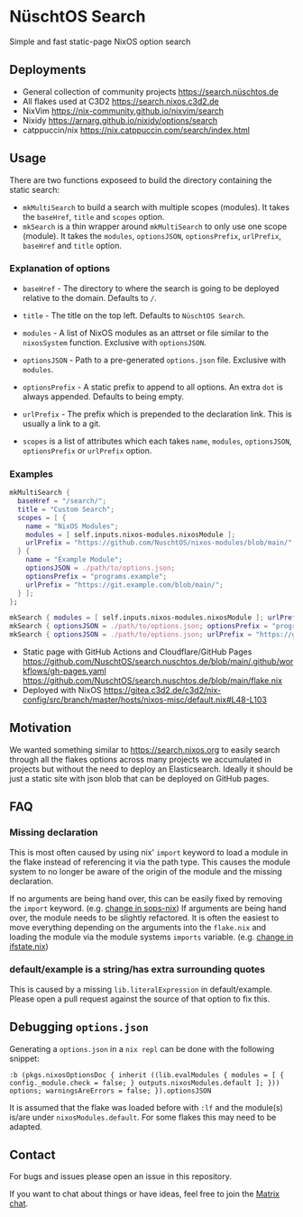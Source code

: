 # NüschtOS Search

Simple and fast static-page NixOS option search

## Deployments

- General collection of community projects <https://search.nüschtos.de>
- All flakes used at C3D2 <https://search.nixos.c3d2.de>
- NixVim <https://nix-community.github.io/nixvim/search>
- Nixidy <https://arnarg.github.io/nixidy/options/search>
- catppuccin/nix <https://nix.catppuccin.com/search/index.html>

## Usage

There are two functions exposeed to build the directory containing the static search:
- `mkMultiSearch` to build a search with multiple scopes (modules).
  It takes the `baseHref`, `title` and `scopes` option.
- `mkSearch` is a thin wrapper around `mkMultiSearch` to only use one scope (module).
  It takes the `modules`, `optionsJSON`, `optionsPrefix`, `urlPrefix`, `baseHref` and `title` option.

### Explanation of options

- `baseHref` - The directory to where the search is going to be deployed relative to the domain. Defaults to `/`.
- `title` - The title on the top left. Defaults to `NüschtOS Search`.
- `modules` - A list of NixOS modules as an attrset or file similar to the `nixosSystem` function. Exclusive with `optionsJSON`.
- `optionsJSON` - Path to a pre-generated `options.json` file. Exclusive with `modules`.
- `optionsPrefix` - A static prefix to append to all options. An extra `dot` is always appended. Defaults to being empty.
- `urlPrefix` - The prefix which is prepended to the declaration link. This is usually a link to a git.

- `scopes` is a list of attributes which each takes `name`, `modules`, `optionsJSON`, `optionsPrefix` or `urlPrefix` option.

### Examples

```nix
mkMultiSearch {
  baseHref = "/search/";
  title = "Custom Search";
  scopes = [ {
    name = "NixOS Modules";
    modules = [ self.inputs.nixos-modules.nixosModule ];
    urlPrefix = "https://github.com/NuschtOS/nixos-modules/blob/main/";
  } {
    name = "Example Module";
    optionsJSON = ./path/to/options.json;
    optionsPrefix = "programs.example";
    urlPrefix = "https://git.example.com/blob/main/";
  } ];
};
```

```nix
mkSearch { modules = [ self.inputs.nixos-modules.nixosModule ]; urlPrefix = "https://github.com/NuschtOS/nixos-modules/blob/main/"; }
mkSearch { optionsJSON = ./path/to/options.json; optionsPrefix = "programs.example"; urlPrefix = "https://git.example.com/blob/main/"; }
mkSearch { optionsJSON = ./path/to/options.json; urlPrefix = "https://git.example.com/blob/main/"; baseHref = "/search/"; title = "Custom Search"; }
```
- Static page with GitHub Actions and Cloudflare/GitHub Pages https://github.com/NuschtOS/search.nuschtos.de/blob/main/.github/workflows/gh-pages.yaml https://github.com/NuschtOS/search.nuschtos.de/blob/main/flake.nix
- Deployed with NixOS https://gitea.c3d2.de/c3d2/nix-config/src/branch/master/hosts/nixos-misc/default.nix#L48-L103

## Motivation

We wanted something similar to https://search.nixos.org to easily search through all the flakes options across many projects we accumulated in projects
but without the need to deploy an Elasticsearch. Ideally it should be just a static site with json blob that can be deployed on GitHub pages.

## FAQ

### Missing declaration

This is most often caused by using nix' `import` keyword to load a module in the flake instead of referencing it via the path type.
This causes the module system to no longer be aware of the origin of the module and the missing declaration.

If no arguments are being hand over, this can be easily fixed by removing the `import` keyword. (e.g. [change in sops-nix](https://github.com/Mic92/sops-nix/pull/645))
If arguments are being hand over, the module needs to be slightly refactored.
It is often the easiest to move everything depending on the arguments into the `flake.nix` and loading the module via the module systems `imports` variable. (e.g. [change in ifstate.nix](https://codeberg.org/m4rc3l/ifstate.nix/pulls/9))

### default/example is a string/has extra surrounding quotes

This is caused by a missing `lib.literalExpression` in default/example. Please open a pull request against the source of that option to fix this.

## Debugging `options.json`

Generating a `options.json` in a `nix repl` can be done with the following snippet:

```
:b (pkgs.nixosOptionsDoc { inherit ((lib.evalModules { modules = [ { config._module.check = false; } outputs.nixosModules.default ]; })) options; warningsAreErrors = false; }).optionsJSON
```

It is assumed that the flake was loaded before with `:lf` and the module(s) is/are under `nixosModules.default`. For some flakes this may need to be adapted.

## Contact

For bugs and issues please open an issue in this repository.

If you want to chat about things or have ideas, feel free to join the [Matrix chat](https://matrix.to/#/#nuschtos:c3d2.de).
